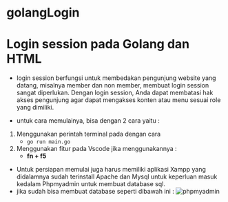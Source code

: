 # golangLogin
# Login session pada Golang dan HTML
* login session berfungsi untuk membedakan pengunjung website yang datang, misalnya member dan non member, membuat login session sangat diperlukan.
Dengan login session, Anda dapat membatasi hak akses pengunjung agar dapat mengakses konten atau menu sesuai role yang dimiliki. 

* untuk cara memulainya, bisa dengan 2 cara yaitu :
1. Menggunakan perintah terminal pada dengan cara
    * `go run main.go`
2. Menggunakan fitur pada Vscode jika menggunakannya :
    * **fn + f5**
  
* Untuk persiapan memulai juga harus memiliki aplikasi Xampp yang didalamnya sudah terinstall Apache dan Mysql untuk keperluan masuk kedalam Phpmyadmin untuk membuat database sql.
* jika sudah bisa membuat database seperti dibawah ini :
![phpmyadmin](https://user-images.githubusercontent.com/121594681/209970506-a6bb2d2e-22b4-410f-861a-bd23291923f9.PNG)
  

